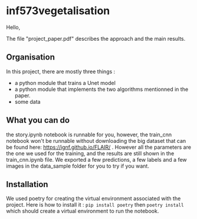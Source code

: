 # inf573vegetalisation
Hello,

The file "project_paper.pdf" describes the approach and the main results.

## Organisation
In this project, there are mostly three things :
- a python module that trains a Unet model
- a python module that implements the two algorithms mentionned in the paper.
- some data

## What you can do
the story.ipynb notebook is runnable for you, however, the train_cnn notebook won't be runnable without downloading the big dataset that can be found here: https://ignf.github.io/FLAIR/ .
However all the parameters are the one we used for the training, and the results are still shown in the train_cnn.ipynb file.
We exported a few predictions, a few labels and a few images in the data_sample folder for you to try if you want.

## Installation
We used poetry for creating the virtual environment associated with the project. Here is how to install it :
```pip install poetry```
then 
```poetry install```
which should create a virtual environment to run the notebook.
